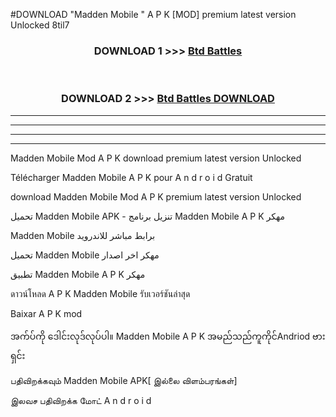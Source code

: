 #DOWNLOAD "Madden Mobile " A P K [MOD] premium latest version Unlocked 8til7 



<div align="center">

<h3>DOWNLOAD 1 >>> <a href="https://getmod1.web.app/?judule=Btd Battles">Btd Battles</a></h3><br>

<h3>DOWNLOAD 2 >>> <a href="https://getmod1.web.app/?judule=Btd Battles">Btd Battles DOWNLOAD</a></h3>

</div>


----------------------------------------------------------

----------------------------------------------------------

----------------------------------------------------------

----------------------------------------------------------


Madden Mobile  Mod A P K download premium latest version Unlocked

Télécharger  Madden Mobile  A P K pour A n d r o i d Gratuit

download Madden Mobile  Mod A P K premium latest version Unlocked

تحميل Madden Mobile  APK - تنزيل برنامج Madden Mobile  A P K مهكر

Madden Mobile  برابط مباشر للاندرويد

تحميل Madden Mobile  مهكر اخر اصدار

تطبيق Madden Mobile  A P K مهكر

ดาวน์โหลด A P K Madden Mobile  รับเวอร์ชันล่าสุด

Baixar A P K mod

အက်ပ်ကို ဒေါင်းလုဒ်လုပ်ပါ။ Madden Mobile  A P K အမည်သည်ကူကိုင်Andriod ဗားရှင်း

பதிவிறக்கவும் Madden Mobile  APK[ இல்லை விளம்பரங்கள்] 
 
இலவச பதிவிறக்க மோட் A n d r o i d



